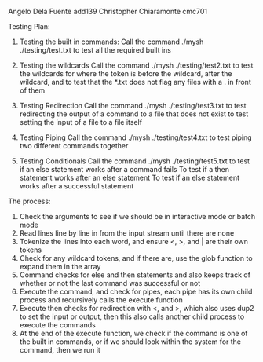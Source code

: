 Angelo Dela Fuente add139
Christopher Chiaramonte cmc701

Testing Plan:

1. Testing the built in commands:
   Call the command
   ./mysh ./testing/test.txt
   to test all the required built ins

2. Testing the wildcards
   Call the command
   ./mysh ./testing/test2.txt
   to test the wildcards for where the token is before the wildcard,
   after the wildcard, and to test that the *.txt does not flag
   any files with a . in front of them

3. Testing Redirection
   Call the command
   ./mysh ./testing/test3.txt
   to test redirecting the output of a command to a file that does not exist
   to test setting the input of a file to a file itself

4. Testing Piping
   Call the command
   ./mysh ./testing/test4.txt
   to test piping two different commands together

5. Testing Conditionals
   Call the command
   ./mysh ./testing/test5.txt
   to test if an else statement works after a command fails
   To test if a then statement works after an else statement
   To test if an else statement works after a successful statement

The process:

1. Check the arguments to see if we should be in interactive mode or batch mode
2. Read lines line by line in from the input stream until there are none
3. Tokenize the lines into each word, and ensure <, >, and | are their own tokens
4. Check for any wildcard tokens, and if there are, use the glob function to expand them in the array
5. Command checks for else and then statements and also keeps track of whether or not the last command was successful or not
6. Execute the command, and check for pipes, each pipe has its own child process and recursively calls the execute function
7. Execute then checks for redirection with <, and >, which also uses dup2 to set the input or output, then this also calls another child process to execute the commands
8. At the end of the execute function, we check if the command is one of the built in commands, or if we should look within the system for the command, then we run it
